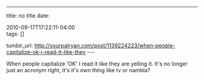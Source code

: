 ---
title: no title
date:

 2010-09-17T17:22:11-04:00  
tags:  []

tumblr_url:
http://yourpalryan.com/post/1139224223/when-people-capitalize-ok-i-read-it-like-they
\-\--

When people capitalize 'OK' I read it like they are yelling it. It's no
longer just an acronym right, it's it's own thing like tv or nambla?

